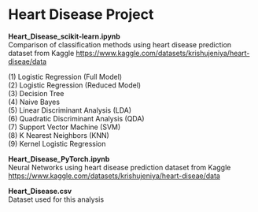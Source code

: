 # Heart Disease Project

**Heart_Disease_scikit-learn.ipynb** <br /> 
Comparison of classification methods using heart disease prediction dataset from Kaggle
https://www.kaggle.com/datasets/krishujeniya/heart-diseae/data

(1) Logistic Regression (Full Model) <br />
(2) Logistic Regression (Reduced Model) <br />
(3) Decision Tree <br />
(4) Naive Bayes <br />
(5) Linear Discriminant Analysis (LDA) <br />
(6) Quadratic Discriminant Analysis (QDA) <br />
(7) Support Vector Machine (SVM) <br />
(8) K Nearest Neighbors (KNN) <br />
(9) Kernel Logistic Regression

**Heart_Disease_PyTorch.ipynb** <br />
Neural Networks using heart disease prediction dataset from Kaggle <br />
https://www.kaggle.com/datasets/krishujeniya/heart-diseae/data <br />

**Heart_Disease.csv** <br />
Dataset used for this analysis
